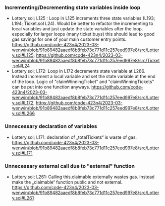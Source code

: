 ### Incrementing/Decrementing state variables inside loop 
- Lottery.sol; L125 : Loop in L125 increments three state variables (L193; L194; Ticket.sol L24). Would be better to refactor the incrementing to local variables and just update the state variables after the loop. especially for larger loops (many ticket buys) this should lead to good gas savings for one of your main customer entry points. https://github.com/code-423n4/2023-03-wenwin/blob/91b89482aaedf8b8feb73c771d11c257eed997e8/src/Lottery.sol#L125; https://github.com/code-423n4/2023-03-wenwin/blob/91b89482aaedf8b8feb73c771d11c257eed997e8/src/Ticket.sol#L24 
- Lottery.sol; L172: Loop in L172 decrements state variable at L266. Instead increment a local variable and set the state variable at the end of the loop. Logic of "claimWinningTicket" and "claimWinningTickets" can be put into one function anyways. https://github.com/code-423n4/2023-03-wenwin/blob/91b89482aaedf8b8feb73c771d11c257eed997e8/src/Lottery.sol#L172, https://github.com/code-423n4/2023-03-wenwin/blob/91b89482aaedf8b8feb73c771d11c257eed997e8/src/Lottery.sol#L266

### Unnecessary declaration of variables 
- Lottery.sol; L171: declaration of „totalTickets“ is waste of gas. https://github.com/code-423n4/2023-03-wenwin/blob/91b89482aaedf8b8feb73c771d11c257eed997e8/src/Lottery.sol#L171

### Unnecessary external call due to "external" function  
- Lottery.sol; L261: Calling this.claimable externally wastes gas. Instead make the „claimable“ function public and not external. https://github.com/code-423n4/2023-03-wenwin/blob/91b89482aaedf8b8feb73c771d11c257eed997e8/src/Lottery.sol#L261
